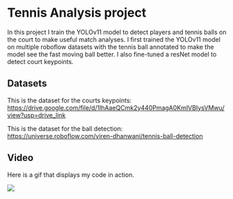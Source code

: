 # Tennis Analysis project

In this project I train the YOLOv11 model to detect players and tennis balls on the court to make useful match analyses.
I first trained the YOLOv11 model on multiple roboflow datasets with the tennis ball annotated to make the model see the fast moving ball better. I also fine-tuned a resNet model to detect court keypoints.

## Datasets

This is the dataset for the courts keypoints: https://drive.google.com/file/d/1lhAaeQCmk2y440PmagA0KmIVBIysVMwu/view?usp=drive_link

This is the dataset for the ball detection: https://universe.roboflow.com/viren-dhanwani/tennis-ball-detection

## Video

Here is a gif that displays my code in action.

![](media/videoEx.gif)

